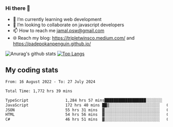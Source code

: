 ### Hi there 👋

<!--
**padepokanpenguin/padepokanpenguin** is a ✨ _special_ ✨ repository because its `README.md` (this file) appears on your GitHub profile.
-->

- 🌱 I’m currently learning  web development
- 👯 I’m looking to collaborate on javascript developers
- 📫 How to reach me jamal.psw@gmail.com
- 🌐 Reach my blog:
   https://tripletwinsco.medium.com/ and
   https://padepokanpenguin.github.io/

![Anurag's github stats](https://github-readme-stats.vercel.app/api?username=padepokanpenguin&count_private=true&disable_animations=false&show_icons=true&theme=default)
[![Top Langs](https://github-readme-stats.vercel.app/api/top-langs/?username=padepokanpenguin&theme=default&layout=compact)](https://github.com/padepokanpenguin)

## My coding stats

<!--START_SECTION:waka-->

```txt
From: 16 August 2022 - To: 27 July 2024

Total Time: 1,772 hrs 39 mins

TypeScript                1,284 hrs 57 mins██████████████████░░░░░░░   72.49 %
JavaScript                172 hrs 40 mins ██▒░░░░░░░░░░░░░░░░░░░░░░   09.74 %
JSON                      55 hrs 31 mins  ▓░░░░░░░░░░░░░░░░░░░░░░░░   03.13 %
HTML                      54 hrs 56 mins  ▓░░░░░░░░░░░░░░░░░░░░░░░░   03.10 %
C#                        46 hrs 51 mins  ▓░░░░░░░░░░░░░░░░░░░░░░░░   02.64 %
```

<!--END_SECTION:waka-->


